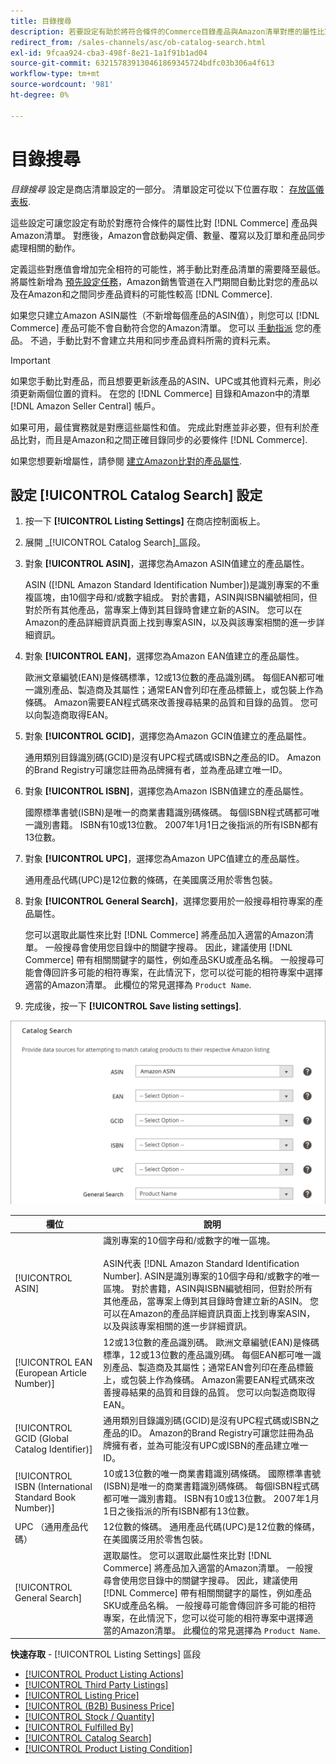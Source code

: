 ```yaml
---
title: 目錄搜尋
description: 若要設定有助於將符合條件的Commerce目錄產品與Amazon清單對應的屬性比對，請更新「目錄搜尋」設定。
redirect_from: /sales-channels/asc/ob-catalog-search.html
exl-id: 9fcaa924-cba3-498f-8e21-1a1f91b1ad04
source-git-commit: 632157839130461869345724bdfc03b306a4f613
workflow-type: tm+mt
source-wordcount: '981'
ht-degree: 0%

---
```


# 目錄搜尋

_目錄搜尋_ 設定是商店清單設定的一部分。 清單設定可從以下位置存取： [存放區儀表板](./amazon-store-dashboard.md).

這些設定可讓您設定有助於對應符合條件的屬性比對 [!DNL Commerce] 產品與Amazon清單。 對應後，Amazon會啟動與定價、數量、覆寫以及訂單和產品同步處理相關的動作。

定義這些對應值會增加完全相符的可能性，將手動比對產品清單的需要降至最低。 將屬性新增為 [預先設定任務](./amazon-pre-setup-tasks.md)，Amazon銷售管道在入門期間自動比對您的產品以及在Amazon和之間同步產品資料的可能性較高 [!DNL Commerce].

如果您只建立Amazon ASIN屬性（不新增每個產品的ASIN值），則您可以 [!DNL Commerce] 產品可能不會自動符合您的Amazon清單。 您可以 [手動指派](./creating-assigning-catalog-products.md) 您的產品。 不過，手動比對不會建立共用和同步產品資料所需的資料元素。

>[!IMPORTANT]
>
>如果您手動比對產品，而且想要更新該產品的ASIN、UPC或其他資料元素，則必須更新兩個位置的資料。 在您的 [!DNL Commerce] 目錄和Amazon中的清單 [!DNL Amazon Seller Central] 帳戶。

如果可用，最佳實務就是對應這些屬性和值。 完成此對應並非必要，但有利於產品比對，而且是Amazon和之間正確目錄同步的必要條件 [!DNL Commerce].

如果您想要新增屬性，請參閱 [建立Amazon比對的產品屬性](./ob-creating-magento-attributes.md).

## 設定 [!UICONTROL Catalog Search] 設定

1. 按一下 **[!UICONTROL Listing Settings]** 在商店控制面板上。

1. 展開 _[!UICONTROL Catalog Search]_區段。

1. 對象 **[!UICONTROL ASIN]**，選擇您為Amazon ASIN值建立的產品屬性。

   ASIN ([!DNL Amazon Standard Identification Number])是識別專案的不重複區塊，由10個字母和/或數字組成。 對於書籍，ASIN與ISBN編號相同，但對於所有其他產品，當專案上傳到其目錄時會建立新的ASIN。 您可以在Amazon的產品詳細資訊頁面上找到專案ASIN，以及與該專案相關的進一步詳細資訊。

1. 對象 **[!UICONTROL EAN]**，選擇您為Amazon EAN值建立的產品屬性。

   歐洲文章編號(EAN)是條碼標準，12或13位數的產品識別碼。 每個EAN都可唯一識別產品、製造商及其屬性；通常EAN會列印在產品標籤上，或包裝上作為條碼。 Amazon需要EAN程式碼來改善搜尋結果的品質和目錄的品質。 您可以向製造商取得EAN。

1. 對象 **[!UICONTROL GCID]**，選擇您為Amazon GCIN值建立的產品屬性。

   通用類別目錄識別碼(GCID)是沒有UPC程式碼或ISBN之產品的ID。 Amazon的Brand Registry可讓您註冊為品牌擁有者，並為產品建立唯一ID。

1. 對象 **[!UICONTROL ISBN]**，選擇您為Amazon ISBN值建立的產品屬性。

   國際標準書號(ISBN)是唯一的商業書籍識別碼條碼。 每個ISBN程式碼都可唯一識別書籍。 ISBN有10或13位數。 2007年1月1日之後指派的所有ISBN都有13位數。

1. 對象 **[!UICONTROL UPC]**，選擇您為Amazon UPC值建立的產品屬性。

   通用產品代碼(UPC)是12位數的條碼，在美國廣泛用於零售包裝。

1. 對象 **[!UICONTROL General Search]**，選擇您要用於一般搜尋相符專案的產品屬性。

   您可以選取此屬性來比對 [!DNL Commerce] 將產品加入適當的Amazon清單。 一般搜尋會使用您目錄中的關鍵字搜尋。 因此，建議使用 [!DNL Commerce] 帶有相關關鍵字的屬性，例如產品SKU或產品名稱。 一般搜尋可能會傳回許多可能的相符專案，在此情況下，您可以從可能的相符專案中選擇適當的Amazon清單。 此欄位的常見選擇為 `Product Name`.

1. 完成後，按一下 **[!UICONTROL Save listing settings]**.

![目錄搜尋](assets/amazon-catalog-search.png)

| 欄位 | 說明 |
|--- |--- |
| [!UICONTROL ASIN] | 識別專案的10個字母和/或數字的唯一區塊。<br><br>ASIN代表 [!DNL Amazon Standard Identification Number]. ASIN是識別專案的10個字母和/或數字的唯一區塊。 對於書籍，ASIN與ISBN編號相同，但對於所有其他產品，當專案上傳到其目錄時會建立新的ASIN。 您可以在Amazon的產品詳細資訊頁面上找到專案ASIN，以及與該專案相關的進一步詳細資訊。 |
| [!UICONTROL EAN (European Article Number)] | 12或13位數的產品識別碼。 歐洲文章編號(EAN)是條碼標準，12或13位數的產品識別碼。 每個EAN都可唯一識別產品、製造商及其屬性；通常EAN會列印在產品標籤上，或包裝上作為條碼。 Amazon需要EAN程式碼來改善搜尋結果的品質和目錄的品質。 您可以向製造商取得EAN。 |
| [!UICONTROL GCID (Global Catalog Identifier)] | 通用類別目錄識別碼(GCID)是沒有UPC程式碼或ISBN之產品的ID。 Amazon的Brand Registry可讓您註冊為品牌擁有者，並為可能沒有UPC或ISBN的產品建立唯一ID。 |
| [!UICONTROL ISBN (International Standard Book Number)] | 10或13位數的唯一商業書籍識別碼條碼。 國際標準書號(ISBN)是唯一的商業書籍識別碼條碼。 每個ISBN程式碼都可唯一識別書籍。 ISBN有10或13位數。 2007年1月1日之後指派的所有ISBN都有13位數。 |
| UPC （通用產品代碼） | 12位數的條碼。 通用產品代碼(UPC)是12位數的條碼，在美國廣泛用於零售包裝。 |
| [!UICONTROL General Search] | 選取屬性。 您可以選取此屬性來比對 [!DNL Commerce] 將產品加入適當的Amazon清單。 一般搜尋會使用您目錄中的關鍵字搜尋。 因此，建議使用 [!DNL Commerce] 帶有相關關鍵字的屬性，例如產品SKU或產品名稱。 一般搜尋可能會傳回許多可能的相符專案，在此情況下，您可以從可能的相符專案中選擇適當的Amazon清單。 此欄位的常見選擇為 `Product Name`. |

**快速存取** - [!UICONTROL Listing Settings] 區段

- [[!UICONTROL Product Listing Actions]](./product-listing-actions.md)
- [[!UICONTROL Third Party Listings]](./third-party-listing-settings.md)
- [[!UICONTROL Listing Price]](./listing-price.md)
- [[!UICONTROL (B2B) Business Price]](./business-pricing.md)
- [[!UICONTROL Stock / Quantity]](./stock-quantity.md)
- [[!UICONTROL Fulfilled By]](./fulfilled-by.md)
- [[!UICONTROL Catalog Search]](./catalog-search.md)
- [[!UICONTROL Product Listing Condition]](./product-listing-condition.md)

